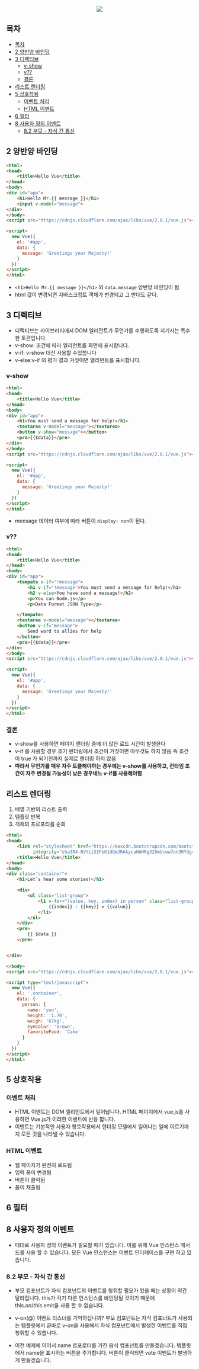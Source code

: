 <p align="center">
	<img src="http://image.kyobobook.co.kr/images/book/xlarge/754/x9791158390754.jpg">
</p>

## 목차
<!-- TOC -->

- [목차](#목차)
- [2 양반양 바인딩](#2-양반양-바인딩)
- [3 디렉티브](#3-디렉티브)
    - [v-show](#v-show)
    - [v??](#v)
    - [결론](#결론)
- [리스트 렌더링](#리스트-렌더링)
- [5 상호작용](#5-상호작용)
    - [이벤트 처리](#이벤트-처리)
    - [HTML 이벤트](#html-이벤트)
- [6 필터](#6-필터)
- [8 사용자 정의 이벤트](#8-사용자-정의-이벤트)
    - [8.2 부모 - 자식 간 통신](#82-부모---자식-간-통신)

<!-- /TOC -->

## 2 양반양 바인딩

```html
<html>
<head>
    <title>Hello Vue</title>
</head>
<body>
<div id="app">
    <h1>Hello Mr.{{ message }}</h1>
    <input v-model="message">
</div>
</body>
<script src="https://cdnjs.cloudflare.com/ajax/libs/vue/2.0.1/vue.js"></script>

<script>
  new Vue({
    el: '#app',
    data: {
      message: 'Greetings your Majesty!'
    }
  })
</script>
</html>
```

* `<h1>Hello Mr.{{ message }}</h1>` 와 `data.message` 양반양 바인딩이 됨
* html 값이 변경되면 자바스크립트 객체가 변경되고 그 반대도 같다.

## 3 디렉티브
* 디렉티브는 라이브러리에서 DOM 엘리먼트가 무언가를 수행하도록 지기사는 특수한 토큰입니다.
* v-show: 조건에 따라 엘리먼트를 화면에 표시합니다.
* v-if: v-show 대신 사용할 수있씁니다
* v-else:v-if 의 평가 결과 거짓이면 엘리먼트를 표시합니다.

### v-show
```html
<html>
<head>
    <title>Hello Vue</title>
</head>
<body>
<div id="app">
    <h1>You must send a message for help!</h1>
    <textarea v-model="message"></textarea>
    <button v-show="message"></button>
    <pre>{{$data}}</pre>
</div>
</body>
<script src="https://cdnjs.cloudflare.com/ajax/libs/vue/2.0.1/vue.js"></script>

<script>
  new Vue({
    el: '#app',
    data: {
      message: 'Greetings your Majesty!'
    }
  })
</script>
</html>
```
* meesage 데이터 여부에 따라 버튼이 `display: non`이 된다.

### v??

```html
<html>
<head>
    <title>Hello Vue</title>
</head>
<body>
<div id="app">
    <tempate v-if="!message">
        <h1 v-if="!message">You must send a message for help!</h1>
        <h2 v-else>You have send a message!</h2>
        <p>You can Node.js</p>
        <p>Data Format JSON Type</p>

    </tempate>
    <textarea v-model="message"></textarea>
    <button v-if="message">
        Send word to allies for help
    </button>
    <pre>{{$data}}</pre>
</div>
</body>
<script src="https://cdnjs.cloudflare.com/ajax/libs/vue/2.0.1/vue.js"></script>

<script>
  new Vue({
    el: '#app',
    data: {
      message: 'Greetings your Majesty!'
    }
  })
</script>
</html>
```

### 결론
* v-show를 사용하면 페이지 렌더링 중에 더 많은 로드 시간이 발생한다
* v-if 를 사용할 경우 초기 렌더링에서 조건이 거짓이면 아무것도 하지 않음 즉 조건이 true 가 되기전까지 실제로 렌더링 하지 않음
* **따라서 무언가를 매우 자주 토클해야하는 경우에는 v-show를 사용하고, 런타임 조간이 자주 변경될 가능성이 낮은 경우네느 v-if를 사용해야함**

## 리스트 렌더링

1. 배열 기반의 리스트 출력
2. 템플릿 반복
3. 객체의 프로포티를 순회

```html
<html>
<head>
    <link rel="stylesheet" href="https://maxcdn.bootstrapcdn.com/bootstrap/3.3.7/css/bootstrap.min.css"
          integrity="sha384-BVYiiSIFeK1dGmJRAkycuHAHRg32OmUcww7on3RYdg4Va+PmSTsz/K68vbdEjh4u" crossorigin="anonymous">
    <title>Hello Vue</title>
</head>
<body>
<div class="container">
    <h1>Let`s hear some stories!</h1>

    <div>
        <ul class="list-group">
            <li v-for="(value, key, index) in person" class="list-group-item">
                {{index}} : {{key}} = {{value}}
            </li>
        </ul>
    </div>
    <pre>
        {{ $data }}
    </pre>


</div>

</body>
<script src="https://cdnjs.cloudflare.com/ajax/libs/vue/2.0.1/vue.js"></script>

<script type="text/javascript">
  new Vue({
    el: '.container',
    data: {
      person: {
        name: 'yun',
        height: '1.70',
        weigh: '67kg',
        eyeColor: 'brown',
        favoriteFood: 'Cake'
      }
    }
  })
</script>
</html>
```

## 5 상호작용

### 이벤트 처리
* HTML 이벤트는 DOM 엘리먼트에서 일어납니다. HTML 페이지에서 vue.js를 사용하면 Vue.js가 이러한 이벤트에 반응 합니다.
* 이벤트는 기본적인 사용자 항호작용에서 렌더링 모델에서 일어나는 일에 이르기까지 모든 것을 나타낼 수 있습니다.

### HTML 이벤트
* 웹 페이지가 완전히 로드됨
* 입력 폼이 변경됨
* 버튼이 클릭됨
* 폼이 제출됨

## 6 필터


## 8 사용자 정의 이벤트

* 때대로 사용자 정의 이벤트가 필요할 때가 있습니다. 이를 위해 Vue 인스턴스 메서드를 사용 할 수 있습니다. 모든 Vue 인스턴스는 이벤트 인터페이스를 구현 하고 있습니다.

### 8.2 부모 - 자식 간 통신
* 부모 컴포넌트가 자식 컴포넌트의 이벤트를 청취할 필요가 있을 때는 상황이 약간 달라집니다. this가 각기 다른 인스턴스를 바인딩될 것이기 때문에 this.$on/this.$emit을 사용 할 수 없습니다.

* v-on(@) 이벤트 리스너를 기억하십니까? 부모 컴포넌트는 자식 컴포너트가 사용되는 템플릿에서 곧바로 v-on을 사용해서 자식 컴포넌트에서 발생한 이벤트를 직접 청휘할 수 있씁니다.

* 이전 예제에 이어서 name 르포로터를 가진 음식 컴포넌트를 만들겠습니다. 템플릿에서 name을 표시하는 버튼을 추가합니다. 버튼이 클릭되면 vote 이벤트가 발생하게 만들겠습니다.
